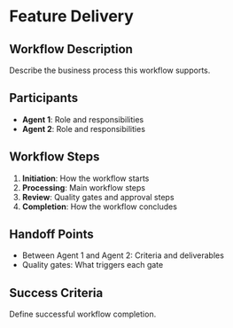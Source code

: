 # Feature Delivery

## Workflow Description
Describe the business process this workflow supports.

## Participants
- **Agent 1**: Role and responsibilities
- **Agent 2**: Role and responsibilities

## Workflow Steps
1. **Initiation**: How the workflow starts
2. **Processing**: Main workflow steps
3. **Review**: Quality gates and approval steps
4. **Completion**: How the workflow concludes

## Handoff Points
- Between Agent 1 and Agent 2: Criteria and deliverables
- Quality gates: What triggers each gate

## Success Criteria
Define successful workflow completion.
